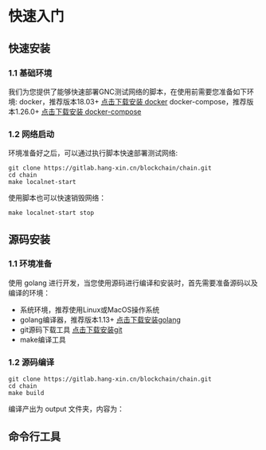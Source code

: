 # 快速入门

## 快速安装

### 1.1 基础环境
我们为您提供了能够快速部署GNC测试网络的脚本，在使用前需要您准备如下环境:
docker，推荐版本18.03+ [点击下载安装 docker](https://docs.docker.com/get-docker/)
docker-compose，推荐版本1.26.0+ [点击下载安装 docker-compose](https://github.com/docker/compose/releases)

### 1.2 网络启动
环境准备好之后，可以通过执行脚本快速部署测试网络:

```shell
git clone https://gitlab.hang-xin.cn/blockchain/chain.git
cd chain
make localnet-start
```

使用脚本也可以快速销毁网络：

```shell
make localnet-start stop
```

## 源码安装

### 1.1 环境准备
使用 golang 进行开发，当您使用源码进行编译和安装时，首先需要准备源码以及编译的环境：

- 系统环境，推荐使用Linux或MacOS操作系统
- golang编译器，推荐版本1.13+ [点击下载安装golang](https://studygolang.com/dl)
- git源码下载工具 [点击下载安装git](https://git-scm.com/download)
- make编译工具

### 1.2 源码编译

```shell
git clone https://gitlab.hang-xin.cn/blockchain/chain.git
cd chain
make build
```

编译产出为 output 文件夹，内容为：


## 命令行工具
